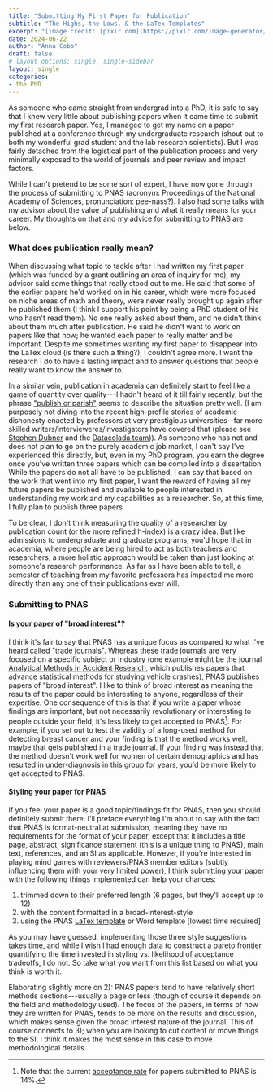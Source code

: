 ```yaml
---
title: "Submitting My First Paper for Publication"
subtitle: "The Highs, the Lows, & the LaTex Templates"
excerpt: "[image credit: [pixlr.com](https://pixlr.com/image-generator/)]"
date: 2024-06-22
author: "Anna Cobb"
draft: false
# layout options: single, single-sidebar
layout: single
categories:
- the PhD
---
```


As someone who came straight from undergrad into a PhD, it is safe to say that I knew very little about publishing papers when it came time to submit my first research paper. Yes, I managed to get my name on a paper published at a conference through my undergraduate research (shout out to both my wonderful grad student and the lab research scientists). But I was fairly detached from the logistical part of the publication process and very minimally exposed to the world of journals and peer review and impact factors.

While I can't pretend to be some sort of expert, I have now gone through the process of submitting to PNAS (acronym: Proceedings of the National Academy of Sciences, pronunciation: pee-nass?). I also had some talks with my advisor about the value of publishing and what it really means for your career. My thoughts on that and my advice for submitting to PNAS are below.

### What does publication really mean?
When discussing what topic to tackle after I had written my first paper (which was funded by a grant outlining an area of inquiry for me), my advisor said some things that really stood out to me. He said that some of the earlier papers he'd worked on in his career, which were more focused on niche areas of math and theory, were never really brought up again after he published them (I think I support his point by being a PhD student of his who hasn't read them). No one really asked about them, and he didn't think about them much after publication. He said he didn't want to work on papers like that now; he wanted each paper to really matter and be important. Despite me sometimes wanting my first paper to disappear into the LaTex cloud (is there such a thing?), I couldn't agree more. I want the research I do to have a lasting impact and to answer questions that people really want to know the answer to. 

In a similar vein, publication in academia can definitely start to feel like a game of quantity over quality---I hadn't heard of it till fairly recently, but the phrase ["publish or parish"](https://www.ncbi.nlm.nih.gov/pmc/articles/PMC3999612/) seems to describe the situation pretty well. (I am purposely not diving into the recent high-profile stories of academic dishonesty enacted by professors at very prestigious universities--far more skilled writers/intervieweres/investigators have covered that (please see [Stephen Dubner]() and the [Datacolada team]())). As someone who has not and does not plan to go on the purely academic job market, I can't say I've experienced this directly, but, even in my PhD program, you earn the degree once you've written three papers which can be compiled into a dissertation. While the papers do not all have to be published, I can say that based on the work that went into my first paper, I want the reward of having all my future papers be published and available to people interested in understanding my work and my capabilities as a researcher. So, at this time, I fully plan to publish three papers. 

To be clear, I don't think measuring the quality of a researcher by publication count (or the more refined h-index) is a crazy idea. But like admissions to undergraduate and graduate programs, you'd hope that in academia, where people are being hired to act as both teachers and researchers, a more holistic approach would be taken than just looking at someone's research performance. As far as I have been able to tell, a semester of teaching from my favorite professors has impacted me more directly than any one of their publications ever will.

### Submitting to PNAS 
#### Is your paper of "broad interest"?
I think it's fair to say that PNAS has a unique focus as compared to what I've heard called "trade journals". Whereas these trade journals are very focused on a specific subject or industry (one example might be the journal [Analytical Methods in Accident Research](https://www.sciencedirect.com/journal/analytic-methods-in-accident-research), which publishes papers that advance statistical methods for studying vehicle crashes), PNAS publishes papers of "broad interest". I like to think of broad interest as meaning the results of the paper could be interesting to anyone, regardless of their expertise. One consequence of this is that if you write a paper whose findings are important, but not necessarily revolutionary or interesting to people outside your field, it's less likely to get accepted to PNAS[^1]. For example, if you set out to test the validity of a long-used method for detecting breast cancer and your finding is that the method works well, maybe that gets published in a trade journal. If your finding was instead that the method doesn't work well for women of certain demographics and has resulted in under-diagnosis in this group for years, you'd be more likely to get accepted to PNAS. 
#### Styling your paper for PNAS
If you feel your paper is a good topic/findings fit for PNAS, then you should definitely submit there. I'll preface everything I'm about to say with the fact that PNAS is format-neutral at submission, meaning they have no requirements for the format of your paper, except that it includes a title page, abstract, significance statement (this is a unique thing to PNAS), main text, references, and an SI as applicable. However, if you're interested in playing mind games with reviewers/PNAS member editors (subtly influencing them with your very limited power), I think submitting your paper with the following things implemented can help your chances: 
1) trimmed down to their preferred length (6 pages, but they'll accept up to 12)
2) with the content formatted in a broad-interest-style
3) using the PNAS [LaTex template](https://www.overleaf.com/latex/templates/template-for-preparing-your-research-report-submission-to-pnas-using-overleaf-2023/whbdryzwztnd) or Word template [lowest time required] 

As you may have guessed, implementing those three style suggestions takes time, and while I wish I had enough data to construct a pareto frontier quantifying the time invested in styling vs. likelihood of acceptance tradeoffs, I do not. So take what you want from this list based on what you think is worth it. 

Elaborating slightly more on 2): PNAS papers tend to have relatively short methods sections---usually a page or less (though of course it depends on the field and methodology used). The focus of the papers, in terms of how they are written for PNAS, tends to be more on the results and discussion, which makes sense given the broad interest nature of the journal. This of course connects to 3); when you are looking to cut content or move things to the SI, I think it makes the most sense in this case to move methodological details. 

[^1]: Note that the current [acceptance rate]((https://www.pnas.org/author-center/editorial-and-journal-policies#:~:text=Tier%203%3A%20Independent%20peer%20review&text=The%20acceptance%20rate%20is%20currently,secure%20two%20independent%20peer%20reviews)) for papers submitted to PNAS is 14%.